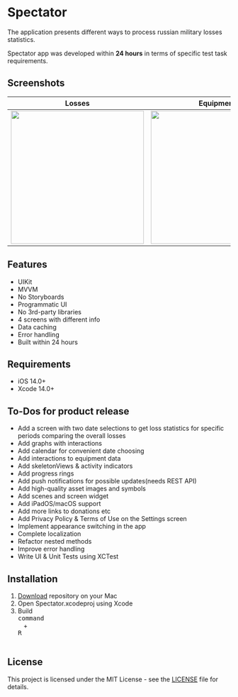 # Spectator

The application presents different ways to process russian military losses statistics. 

Spectator app was developed within **24 hours** in terms of specific test task requirements.

## Screenshots

| Losses | Equipment | More |
| :----------: | :---------: | :---------: |
<img src = "https://github.com/Beavean/Spectator/assets/105853157/45925783-8a2b-4293-9e9f-19486d6c6948" width = 300> | <img src = "https://github.com/Beavean/Spectator/assets/105853157/3a214b19-256c-4f2d-b822-f4fe785addcc" width = 300> | <img src = "https://github.com/Beavean/Spectator/assets/105853157/2a9ca74e-3995-4a89-b115-22cb6b7d2c11" width = 300> |

## Features

* UIKit
* MVVM
* No Storyboards
* Programmatic UI
* No 3rd-party libraries
* 4 screens with different info
* Data caching
* Error handling
* Built within 24 hours

## Requirements

- iOS 14.0+
- Xcode 14.0+

## To-Dos for product release

- Add a screen with two date selections to get loss statistics for specific periods comparing the overall losses
- Add graphs with interactions
- Add calendar for convenient date choosing
- Add interactions to equipment data
- Add skeletonViews & activity indicators
- Add progress rings
- Add push notifications for possible updates(needs REST API)
- Add high-quality asset images and symbols
- Add scenes and screen widget
- Add iPadOS/macOS support
- Add more links to donations etc 
- Add Privacy Policy & Terms of Use on the Settings screen
- Implement appearance switching in the app
- Complete localization
- Refactor nested methods
- Improve error handling
- Write UI & Unit Tests using XCTest

## Installation

1. [Download](https://github.com/Beavean/Spectator/archive/refs/heads/main.zip) repository on your Mac
2. Open Spectator.xcodeproj using Xcode
3. Build <kbd> <br> command <br> </kbd> + <kbd> <br>R<br> </kbd>

## License

This project is licensed under the MIT License - see the [LICENSE](LICENSE) file for details.
